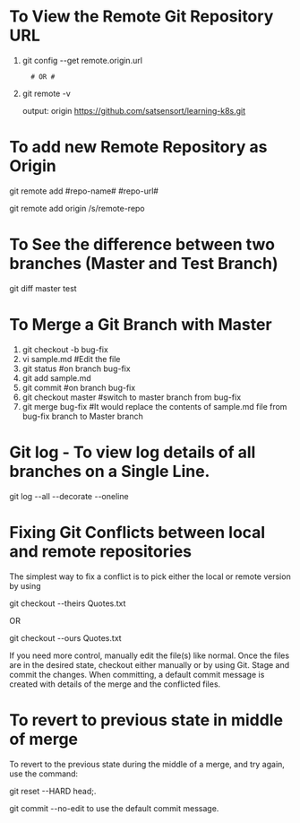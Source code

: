 # To View the Remote Git Repository URL 
1. git config --get remote.origin.url

         # OR #

2.  git remote -v

    output:
    origin  https://github.com/satsensort/learning-k8s.git

# To add new Remote Repository as Origin 

 git remote add #repo-name# #repo-url#

 git remote add origin /s/remote-repo

# To See the difference between two branches (Master and Test Branch)

 git diff master test

# To Merge a Git Branch with Master

1. git checkout -b bug-fix
2. vi sample.md #Edit the file 
3. git status #on branch bug-fix
4. git add sample.md 
5. git commit #on branch bug-fix
6. git checkout master #switch to master branch from bug-fix
7. git merge bug-fix #It would replace the contents of sample.md file from bug-fix branch to Master branch

# Git log - To view log details of all branches on a Single Line.

git log --all --decorate --oneline

# Fixing Git Conflicts between local and remote repositories

The simplest way to fix a conflict is to pick either the local or remote version by using 

 git checkout --theirs Quotes.txt 
 
 OR
 
 git checkout --ours Quotes.txt

If you need more control, manually edit the file(s) like normal.
Once the files are in the desired state, checkout either manually or by using Git. Stage and commit the changes. When committing, a default commit message is created with details of the merge and the conflicted files.

# To revert to previous state in middle of merge
To revert to the previous state during the middle of a merge, and try again, use the command: 

git reset --HARD head;.

git commit --no-edit to use the default commit message.


